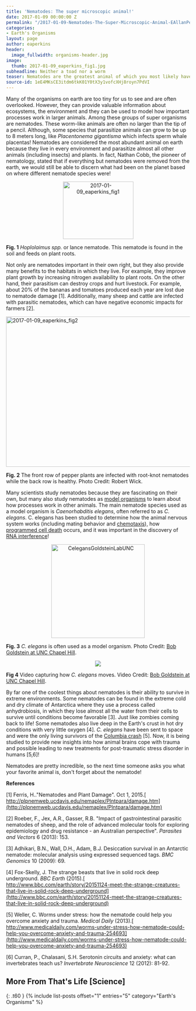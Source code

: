 ```yaml
---
title: 'Nematodes: The super microscopic animal!'
date: 2017-01-09 00:00:00 Z
permalink: "/2017-01-09-Nematodes-The-Super-Microscopic-Animal-EAllanPerkins/"
categories:
- Earth's Organisms
layout: page
author: eaperkins
header:
  image_fullwidth: organisms-header.jpg
image:
  thumb: 2017-01-09_eaperkins_fig1.jpg
subheadline: Neither a toad nor a worm
teaser: Nematodes are the greatest animal of which you most likely have never heard!
source-id: 1eE4MKsCE3itdm6tkK01Y0tX3y1vofcXHj8royn7PdVI
---
```


Many of the organisms on earth are too tiny for us to see and are often overlooked.  However, they can provide valuable information about ecosystems, the environment and they can be used to model how important processes work in larger animals. Among these groups of super organisms are nematodes. These worm-like animals are often no larger than the tip of a pencil.  Although, some species that parasitize animals can grow to be up to 8 meters long, like *Placentonema gigantisma* which infects sperm whale placentas!  Nematodes are considered the most abundant animal on earth because they live in every environment and parasitize almost all other animals (including insects) and plants.  In fact, Nathan Cobb, the pioneer of nematology, stated that if everything but nematodes were removed from the earth, we would still be able to discern what had been on the planet based on where different nematode species were!

<div style="text-align:center"><a data-flickr-embed="true"  href="https://www.flickr.com/photos/139839751@N06/31399056263" title="2017-01-09_eaperkins_fig1"><img src="https://c8.staticflickr.com/1/651/31399056263_ea5bf130c1_o.jpg" width="193" height="157" alt="2017-01-09_eaperkins_fig1"></a><script async src="//embedr.flickr.com/assets/client-code.js" charset="utf-8"></script></div>

**Fig. 1**  *Hoplolaimus spp.* or lance nematode.  This nematode is found in the soil and feeds on plant roots. 

Not only are nematodes important in their own right, but they also provide many benefits to the habitats in which they live. For example, they  improve plant growth by increasing nitrogen availability to plant roots.  On the other hand, their parasitism can destroy crops and hurt livestock. For example, about 20% of the bananas and tomatoes produced each year are lost due to nematode damage [1].  Additionally, many sheep and cattle are infected with parasitic nematodes, which can have negative economic impacts for farmers [2]. 

<a data-flickr-embed="true"  href="https://www.flickr.com/photos/139839751@N06/32171400186/in/dateposted-friend/" title="2017-01-09_eaperkins_fig2"><img src="https://c3.staticflickr.com/1/728/32171400186_02c5620cba_z.jpg" width="640" height="411" alt="2017-01-09_eaperkins_fig2"></a><script async src="//embedr.flickr.com/assets/client-code.js" charset="utf-8"></script>

**Fig. 2**  The front row of pepper plants are infected with root-knot nematodes while the back row is healthy. Photo Credit: Robert Wick.

Many scientists study nematodes because they are fascinating on their own, but many also study nematodes as [model organisms](https://en.wikipedia.org/wiki/Model_organism) to learn about how processes work in other animals. The main nematode species used as a model organism is *Caenorhabditis elegans*, often referred to as *C. elegans*.  C. elegans has been studied to determine how the animal nervous system works (including mating behavior and [chemotaxis](https://en.wikipedia.org/wiki/Chemotaxis)), how [programmed cell death](http://www.ncbi.nlm.nih.gov/books/NBK26873/) occurs, and it was important in the discovery of[ RNA interference](http://www.nature.com/nrg/multimedia/rnai/animation/index.html)! 

<div style="text-align:center"><img width="256" alt="CelegansGoldsteinLabUNC" src="https://upload.wikimedia.org/wikipedia/commons/6/6a/CelegansGoldsteinLabUNC.jpg"/></div>

**Fig. 3**  *C. elegans* is often used as a model organism. Photo Credit: [Bob Goldstein at UNC Chapel Hill](https://en.wikipedia.org/wiki/Caenorhabditis_elegans#/media/File:CelegansGoldsteinLabUNC.jpg).

<div style="text-align:center"><img src="https://upload.wikimedia.org/wikipedia/commons/b/be/CrawlingCelegans.gif"></div>

**Fig 4**  Video capturing how *C. elegans* moves. Video Credit: [Bob Goldstein at UNC Chapel Hill](https://en.wikipedia.org/wiki/Caenorhabditis_elegans#/media/File:CrawlingCelegans.gif).

By far one of the coolest things about nematodes is their ability to survive in extreme environments.  Some nematodes can be found in the extreme cold and dry climate of Antarctica where they use a process called anhydrobiosis, in which they lose almost all the water from their cells to survive until conditions become favorable [3].  Just like zombies coming back to life! Some nematodes also live deep in the Earth's crust in hot dry conditions with very little oxygen [4].  *C. elegans* have been sent to space and were the only living survivors of the [Columbia crash](http://news.stanford.edu/news/2004/february4/worms-24.html) [5].  Now, it is being studied to provide new insights into how animal brains cope with trauma and possible leading to new treatments for post-traumatic stress disorder in humans [5,6]!

Nematodes are pretty incredible, so the next time someone asks you what your favorite animal is, don't forget about the nematode!

**References**

[1] Ferris, H.."Nematodes and Plant Damage". Oct 1, 2015.[ http://plpnemweb.ucdavis.edu/nemaplex/Plntpara/damage.htm](http://plpnemweb.ucdavis.edu/nemaplex/Plntpara/damage.htm)

[2] Roeber, F., Jex, A.R., Gasser, R.B. "Impact of gastrointestinal parasitic nematodes of sheep, and the role of advanced molecular tools for exploring epidemiology and drug resistance - an Australian perspective". *Parasites and Vectors* 6 (2013): 153.

[3] Adhikari, B.N., Wall, D.H., Adam, B.J. Desiccation survival in an Antarctic nematode: molecular analysis using expressed sequenced tags. *BMC Genomics* 10 (2009): 69.

[4] Fox-Skelly, J. The strange beasts that live in solid rock deep underground. *BBC Earth* (2015).[ http://www.bbc.com/earth/story/20151124-meet-the-strange-creatures-that-live-in-solid-rock-deep-underground](http://www.bbc.com/earth/story/20151124-meet-the-strange-creatures-that-live-in-solid-rock-deep-underground)

[5] Weller, C. Worms under stress: how the nematode could help you overcome anxiety and trauma. *Medical Daily* (2013).[ http://www.medicaldaily.com/worms-under-stress-how-nematode-could-help-you-overcome-anxiety-and-trauma-254693](http://www.medicaldaily.com/worms-under-stress-how-nematode-could-help-you-overcome-anxiety-and-trauma-254693)

[6] Curran, P., Chalasani, S.H. Serotonin circuits and anxiety: what can invertebrates teach us? *Invertebrate Neuroscience* 12 (2012): 81-92.

## More From That's Life [Science]
{: .t60 }
{% include list-posts offset="1" entries="5" category="Earth's Organisms" %}
